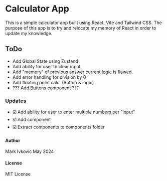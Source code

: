 # Calculator App

This is a simple calculator app built using React, Vite and Tailwind CSS. The purpose of this app is to try and relocate my memory of React in order to update my knowledge.

## ToDo
- Add Global State using Zustand
- Add ability for user to clear input
- Add "memory" of previous answer current logic is flawed.
- Add error handling for division by 0
- Add floating point calc. (Button & logic)
- ??? Add Buttons component ???

### Updates
- ☑️ Add ability for user to enter multiple numbers per "input"
- ☑️ Add <Display /> component
- ☑️ Extract components to components folder

#### Author
Mark Ivkovic
May 2024

#### License
MIT License
